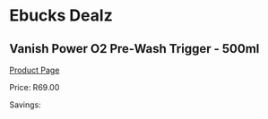 
# Ebucks Dealz
## Vanish Power O2 Pre-Wash Trigger - 500ml
[Product Page](https://www.ebucks.com/web/shop/productSelected.do?prodId=380877316&catId=1158500262)

Price: R69.00

Savings: 


	
